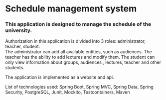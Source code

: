 # Schedule management system

### This application is designed to manage the schedule of the university.

Authorization in this application is divided into 3 roles: administrator, teacher, student.  
The administrator can add all available entities, such as audiences. The teacher has the ability to add lectures and
modify them. The student can only view information about groups, audiences , lectures, teacher and other students.

The application is implemented as a website and api.

List of technologies used:
Spring Boot, Spring MVC, Spring Data, Spring Security, PostgreSQL, Junit, Mockito, Testcontainers, Maven

